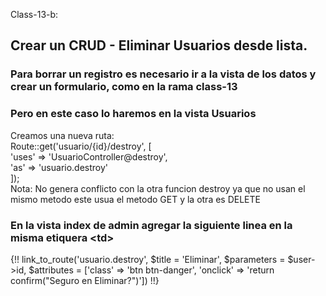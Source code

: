 Class-13-b:

## Crear un CRUD - Eliminar Usuarios desde lista.
### Para borrar un registro es necesario ir a la vista de los datos y crear un formulario, como en la rama class-13
### Pero en este caso lo haremos en la vista Usuarios 
Creamos una nueva ruta:  
Route::get('usuario/{id}/destroy', [  
    'uses'  =&gt;  'UsuarioController@destroy',  
    'as'    =&gt;  'usuario.destroy'  
]);  
Nota: No genera conflicto con la otra funcion destroy ya que no usan el mismo metodo este usua el metodo GET y la otra es DELETE

### En la vista index de admin agregar la siguiente linea en la misma etiquera &lt;td&gt;
{!! link_to_route('usuario.destroy', $title = 'Eliminar', $parameters = $user-&gt;id, $attributes = ['class' =&gt; 'btn btn-danger', 'onclick' =&gt; 'return confirm("Seguro en Eliminar?")']) !!}

